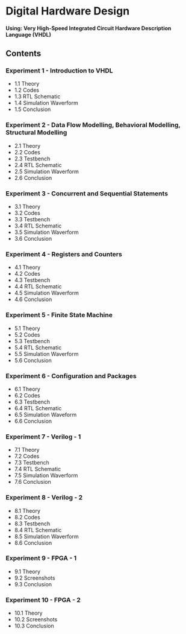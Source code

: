 # Digital Hardware Design

#### Using: Very High-Speed Integrated Circuit Hardware Description Language (VHDL)

## Contents

### Experiment 1 - Introduction to VHDL

- 1.1 Theory
- 1.2 Codes
- 1.3 RTL Schematic
- 1.4 Simulation Waverform
- 1.5 Conclusion

### Experiment 2 - Data Flow Modelling, Behavioral Modelling, Structural Modelling

- 2.1 Theory
- 2.2 Codes
- 2.3 Testbench
- 2.4 RTL Schematic
- 2.5 Simulation Waverform
- 2.6 Conclusion

### Experiment 3 - Concurrent and Sequential Statements

- 3.1 Theory
- 3.2 Codes
- 3.3 Testbench
- 3.4 RTL Schematic
- 3.5 Simulation Waverform
- 3.6 Conclusion

### Experiment 4 - Registers and Counters

- 4.1 Theory
- 4.2 Codes
- 4.3 Testbench
- 4.4 RTL Schematic
- 4.5 Simulation Waverform
- 4.6 Conclusion

### Experiment 5 - Finite State Machine

- 5.1 Theory
- 5.2 Codes
- 5.3 Testbench
- 5.4 RTL Schematic
- 5.5 Simulation Waverform
- 5.6 Conclusion

### Experiment 6 - Configuration and Packages

- 6.1 Theory
- 6.2 Codes
- 6.3 Testbench
- 6.4 RTL Schematic
- 6.5 Simulation Waveform
- 6.6 Conclusion

### Experiment 7 - Verilog - 1

- 7.1 Theory
- 7.2 Codes
- 7.3 Testbench
- 7.4 RTL Schematic
- 7.5 Simulation Waverform
- 7.6 Conclusion

### Experiment 8 - Verilog - 2

- 8.1 Theory
- 8.2 Codes
- 8.3 Testbench
- 8.4 RTL Schematic
- 8.5 Simulation Waverform
- 8.6 Conclusion

### Experiment 9 - FPGA - 1

- 9.1 Theory
- 9.2 Screenshots
- 9.3 Conclusion

### Experiment 10 - FPGA - 2

- 10.1 Theory
- 10.2 Screenshots
- 10.3 Conclusion
